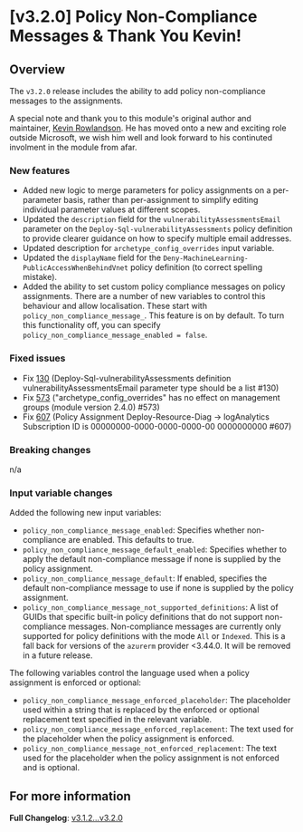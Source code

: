 # [v3.2.0] Policy Non-Compliance Messages & Thank You Kevin!

## Overview

The `v3.2.0` release includes the ability to add policy non-compliance messages to the assignments.

A special note and thank you to this module's original author and maintainer, [Kevin Rowlandson](https://github.com/krowlandson).
He has moved onto a new and exciting role outside Microsoft, we wish him well and look forward to his continuted involment in the module from afar.

### New features

- Added new logic to merge parameters for policy assignments on a per-parameter basis, rather than per-assignment to simplify editing individual parameter values at different scopes.
- Updated the `description` field for the `vulnerabilityAssessmentsEmail` parameter on the `Deploy-Sql-vulnerabilityAssessments` policy definition to provide clearer guidance on how to specify multiple email addresses.
- Updated description for `archetype_config_overrides` input variable.
- Updated the `displayName` field for the `Deny-MachineLearning-PublicAccessWhenBehindVnet` policy definition (to correct spelling mistake).
- Added the ability to set custom policy compliance messages on policy assignments. There are a number of new variables to control this behaviour and allow localisation. These start with `policy_non_compliance_message_`. This feature is on by default. To turn this functionality off, you can specify `policy_non_compliance_message_enabled = false`.

### Fixed issues

- Fix [130](https://github.com/Azure/Enterprise-Scale/issues/130) (Deploy-Sql-vulnerabilityAssessments definition vulnerabilityAssessmentsEmail parameter type should be a list #130)
- Fix [573](https://github.com/Azure/Enterprise-Scale/issues/573) ("archetype_config_overrides" has no effect on management groups (module version 2.4.0) #573)
- Fix [607](https://github.com/Azure/Enterprise-Scale/issues/607) (Policy Assignment Deploy-Resource-Diag -> logAnalytics Subscription ID is 00000000-0000-0000-0000-00 0000000000 #607)

### Breaking changes

n/a

### Input variable changes

Added the following new input variables:

- `policy_non_compliance_message_enabled`: Specifies whether non-compliance are enabled. This defaults to true.
- `policy_non_compliance_message_default_enabled`: Specifies whether to apply the default non-compliance message if none is supplied by the policy assignment.
- `policy_non_compliance_message_default`: If enabled, specifies the default non-compliance message to use if none is supplied by the policy assignment.
- `policy_non_compliance_message_not_supported_definitions`: A list of GUIDs that specific built-in policy definitions that do not support non-compliance messages. Non-compliance messages are currently only supported for policy definitions with the mode `All` or `Indexed`. This is a fall back for versions of the `azurerm` provider <3.44.0. It will be removed in a future release.

The following variables control the language used when a policy assignment is enforced or optional:

- `policy_non_compliance_message_enforced_placeholder`: The placeholder used within a string that is replaced by the enforced or optional replacement text specified in the relevant variable.
- `policy_non_compliance_message_enforced_replacement`: The text used for the placeholder when the policy assignment is enforced.
- `policy_non_compliance_message_not_enforced_replacement`: The text used for the placeholder when the policy assignment is not enforced and is optional.

## For more information

**Full Changelog**: [v3.1.2...v3.2.0](https://github.com/Azure/terraform-azurerm-caf-enterprise-scale/compare/v3.1.2...v3.2.0)
